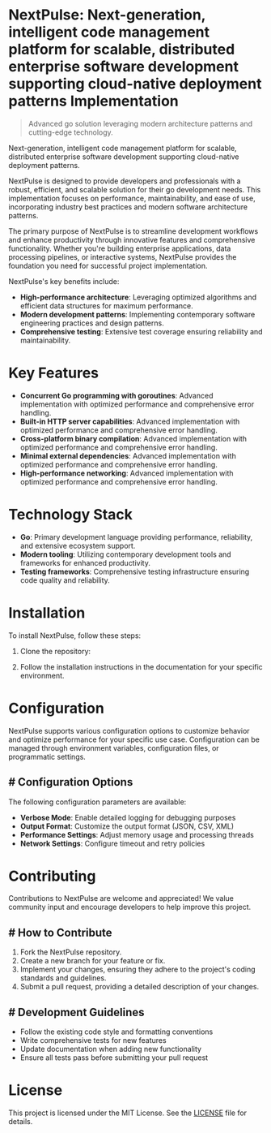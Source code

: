 <!-- fallback_NextPulse_20250727054601_17769 -->

# NextPulse: Next-generation, intelligent code management platform for scalable, distributed enterprise software development supporting cloud-native deployment patterns Implementation
> Advanced go solution leveraging modern architecture patterns and cutting-edge technology.

Next-generation, intelligent code management platform for scalable, distributed enterprise software development supporting cloud-native deployment patterns.

NextPulse is designed to provide developers and professionals with a robust, efficient, and scalable solution for their go development needs. This implementation focuses on performance, maintainability, and ease of use, incorporating industry best practices and modern software architecture patterns.

The primary purpose of NextPulse is to streamline development workflows and enhance productivity through innovative features and comprehensive functionality. Whether you're building enterprise applications, data processing pipelines, or interactive systems, NextPulse provides the foundation you need for successful project implementation.

NextPulse's key benefits include:

* **High-performance architecture**: Leveraging optimized algorithms and efficient data structures for maximum performance.
* **Modern development patterns**: Implementing contemporary software engineering practices and design patterns.
* **Comprehensive testing**: Extensive test coverage ensuring reliability and maintainability.

# Key Features

* **Concurrent Go programming with goroutines**: Advanced implementation with optimized performance and comprehensive error handling.
* **Built-in HTTP server capabilities**: Advanced implementation with optimized performance and comprehensive error handling.
* **Cross-platform binary compilation**: Advanced implementation with optimized performance and comprehensive error handling.
* **Minimal external dependencies**: Advanced implementation with optimized performance and comprehensive error handling.
* **High-performance networking**: Advanced implementation with optimized performance and comprehensive error handling.

# Technology Stack

* **Go**: Primary development language providing performance, reliability, and extensive ecosystem support.
* **Modern tooling**: Utilizing contemporary development tools and frameworks for enhanced productivity.
* **Testing frameworks**: Comprehensive testing infrastructure ensuring code quality and reliability.

# Installation

To install NextPulse, follow these steps:

1. Clone the repository:


2. Follow the installation instructions in the documentation for your specific environment.

# Configuration

NextPulse supports various configuration options to customize behavior and optimize performance for your specific use case. Configuration can be managed through environment variables, configuration files, or programmatic settings.

## # Configuration Options

The following configuration parameters are available:

* **Verbose Mode**: Enable detailed logging for debugging purposes
* **Output Format**: Customize the output format (JSON, CSV, XML)
* **Performance Settings**: Adjust memory usage and processing threads
* **Network Settings**: Configure timeout and retry policies

# Contributing

Contributions to NextPulse are welcome and appreciated! We value community input and encourage developers to help improve this project.

## # How to Contribute

1. Fork the NextPulse repository.
2. Create a new branch for your feature or fix.
3. Implement your changes, ensuring they adhere to the project's coding standards and guidelines.
4. Submit a pull request, providing a detailed description of your changes.

## # Development Guidelines

* Follow the existing code style and formatting conventions
* Write comprehensive tests for new features
* Update documentation when adding new functionality
* Ensure all tests pass before submitting your pull request

# License

This project is licensed under the MIT License. See the [LICENSE](https://github.com/marcmotta/NextPulse/blob/main/LICENSE) file for details.
